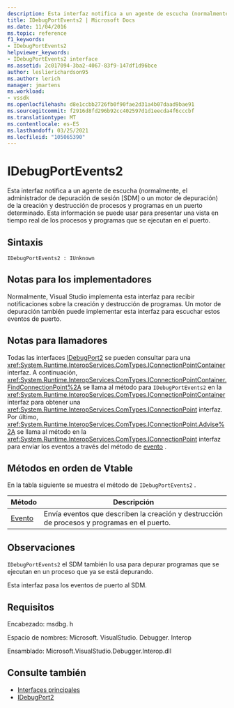 ```yaml
---
description: Esta interfaz notifica a un agente de escucha (normalmente, el administrador de depuración de sesión [SDM] o un motor de depuración) de la creación y destrucción de procesos y programas en un puerto determinado.
title: IDebugPortEvents2 | Microsoft Docs
ms.date: 11/04/2016
ms.topic: reference
f1_keywords:
- IDebugPortEvents2
helpviewer_keywords:
- IDebugPortEvents2 interface
ms.assetid: 2c017094-3ba2-4067-83f9-147df1d96bce
author: leslierichardson95
ms.author: lerich
manager: jmartens
ms.workload:
- vssdk
ms.openlocfilehash: d8e1ccbb2726fb0f90fae2d31a4b07daad9bae91
ms.sourcegitcommit: f2916d8fd296b92cc402597d1d1eecda4f6cccbf
ms.translationtype: MT
ms.contentlocale: es-ES
ms.lasthandoff: 03/25/2021
ms.locfileid: "105065390"
---
```

# <a name="idebugportevents2"></a>IDebugPortEvents2
Esta interfaz notifica a un agente de escucha (normalmente, el administrador de depuración de sesión [SDM] o un motor de depuración) de la creación y destrucción de procesos y programas en un puerto determinado. Esta información se puede usar para presentar una vista en tiempo real de los procesos y programas que se ejecutan en el puerto.

## <a name="syntax"></a>Sintaxis

```
IDebugPortEvents2 : IUnknown
```

## <a name="notes-for-implementers"></a>Notas para los implementadores
 Normalmente, Visual Studio implementa esta interfaz para recibir notificaciones sobre la creación y destrucción de programas. Un motor de depuración también puede implementar esta interfaz para escuchar estos eventos de puerto.

## <a name="notes-for-callers"></a>Notas para llamadores
 Todas las interfaces [IDebugPort2](../../../extensibility/debugger/reference/idebugport2.md) se pueden consultar para una <xref:System.Runtime.InteropServices.ComTypes.IConnectionPointContainer> interfaz. A continuación, <xref:System.Runtime.InteropServices.ComTypes.IConnectionPointContainer.FindConnectionPoint%2A> se llama al método para `IDebugPortEvents2` en la <xref:System.Runtime.InteropServices.ComTypes.IConnectionPointContainer> interfaz para obtener una <xref:System.Runtime.InteropServices.ComTypes.IConnectionPoint> interfaz. Por último, <xref:System.Runtime.InteropServices.ComTypes.IConnectionPoint.Advise%2A> se llama al método en la <xref:System.Runtime.InteropServices.ComTypes.IConnectionPoint> interfaz para enviar los eventos a través del método de [evento](../../../extensibility/debugger/reference/idebugportevents2-event.md) .

## <a name="methods-in-vtable-order"></a>Métodos en orden de Vtable
 En la tabla siguiente se muestra el método de `IDebugPortEvents2` .

|Método|Descripción|
|------------|-----------------|
|[Evento](../../../extensibility/debugger/reference/idebugportevents2-event.md)|Envía eventos que describen la creación y destrucción de procesos y programas en el puerto.|

## <a name="remarks"></a>Observaciones
 `IDebugPortEvents2` el SDM también lo usa para depurar programas que se ejecutan en un proceso que ya se está depurando.

 Esta interfaz pasa los eventos de puerto al SDM.

## <a name="requirements"></a>Requisitos
 Encabezado: msdbg. h

 Espacio de nombres: Microsoft. VisualStudio. Debugger. Interop

 Ensamblado: Microsoft.VisualStudio.Debugger.Interop.dll

## <a name="see-also"></a>Consulte también
- [Interfaces principales](../../../extensibility/debugger/reference/core-interfaces.md)
- [IDebugPort2](../../../extensibility/debugger/reference/idebugport2.md)
